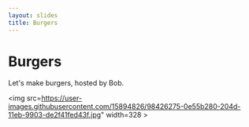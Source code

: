 ```yaml
---
layout: slides
title: Burgers
---
```


# Burgers

Let's make burgers, hosted by Bob.

<img src=https://user-images.githubusercontent.com/15894826/98426275-0e55b280-204d-11eb-9903-de2f41fed43f.jpg" width=328 >

